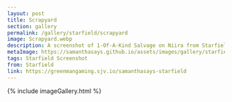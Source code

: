 ```yaml
---
layout: post
title: Scrapyard
section: gallery
permalink: /gallery/starfield/scrapyard
image: Scrapyard.webp
description: A screenshot of 1-Of-A-Kind Salvage on Niira from Starfield, taken by Samantha Says.
metaImage: https://samanthasays.github.io/assets/images/gallery/starfield/Scrapyard.webp
tags: Starfield Screenshot
from: Starfield
link: https://greenmangaming.sjv.io/samanthasays-starfield
---
```

{% include imageGallery.html %}